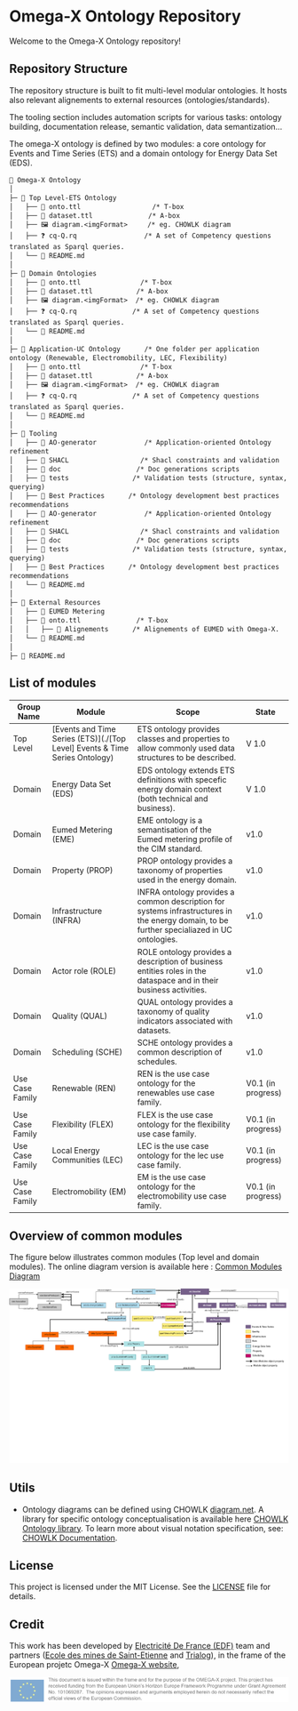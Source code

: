 # Omega-X Ontology Repository

Welcome to the Omega-X Ontology repository! 

## Repository Structure

The repository structure is built to fit multi-level modular ontologies.
It hosts also relevant alignements to external resources (ontologies/standards). 

The tooling section includes automation scripts for various tasks: ontology building, documentation release, semantic validation, data semantization...

The omega-X ontology is defined by two modules: a core ontology for Events and Time Series (ETS) and a domain ontology for Energy Data Set (EDS). 

```
📂 Omega-X Ontology 
│
├─ 📁 Top Level-ETS Ontology
│   ├── 📄 onto.ttl                  /* T-box
│   ├── 📄 dataset.ttl              /* A-box
│   ├── 🖼️ diagram.<imgFormat>     /* eg. CHOWLK diagram
│   ├── ❓ cq-Q.rq                 /* A set of Competency questions translated as Sparql queries.
│   └── 📄 README.md
│
├─ 📁 Domain Ontologies
│   ├── 📄 onto.ttl               /* T-box
│   ├── 📄 dataset.ttl           /* A-box
│   ├── 🖼️ diagram.<imgFormat>  /* eg. CHOWLK diagram
│   ├── ❓ cq-Q.rq              /* A set of Competency questions translated as Sparql queries.
│   └── 📄 README.md
│
├─ 📁 Application-UC Ontology      /* One folder per application ontology (Renewable, Electromobility, LEC, Flexibility)
│   ├── 📄 onto.ttl               /* T-box
│   ├── 📄 dataset.ttl           /* A-box
│   ├── 🖼️ diagram.<imgFormat>  /* eg. CHOWLK diagram
│   ├── ❓ cq-Q.rq              /* A set of Competency questions translated as Sparql queries.
│   └── 📄 README.md
│
├─ 📁 Tooling
│   ├── 📁 AO-generator            /* Application-oriented Ontology refinement 
│   ├── 📁 SHACL                  /* Shacl constraints and validation 
│   ├── 📁 doc                   /* Doc generations scripts
│   ├── 📁 tests                /* Validation tests (structure, syntax, querying) 
│   ├── 📁 Best Practices      /* Ontology development best practices recommendations 
│   ├── 📁 AO-generator            /* Application-oriented Ontology refinement 
│   ├── 📁 SHACL                  /* Shacl constraints and validation 
│   ├── 📁 doc                   /* Doc generations scripts
│   ├── 📁 tests                /* Validation tests (structure, syntax, querying) 
│   ├── 📁 Best Practices      /* Ontology development best practices recommendations 
│   └── 📄 README.md
│
├─ 📁 External Resources
│   ├── 📁 EUMED Metering
│   ├── 📄 onto.ttl              /* T-box
│   │   ├── 📁 Alignements      /* Alignements of EUMED with Omega-X.
│   └── 📄 README.md
│
├─ 📄 README.md
```

## List of modules 
Group Name| Module | Scope |State
|---|---|---|---|
|Top Level | [Events and Time Series (ETS)](./[Top Level] Events & Time Series Ontology) | ETS ontology provides classes and properties to allow commonly used data structures to be described. | V 1.0
|Domain | Energy Data Set (EDS) | EDS ontology extends ETS definitions with specefic energy domain context (both technical and business). | V 1.0
|Domain | Eumed Metering (EME) | EME ontology is a semantisation of the Eumed metering profile of the CIM standard. | v1.0
|Domain | Property (PROP) | PROP ontology provides a taxonomy of properties used in the energy domain. | v1.0
|Domain | Infrastructure (INFRA) | INFRA ontology provides a common description for systems infrastructures in the energy domain, to be further specialiazed in UC ontologies. | v1.0
|Domain | Actor role (ROLE) | ROLE ontology provides a description of business entities roles in the dataspace and in their business activities. | v1.0
|Domain | Quality (QUAL) | QUAL ontology provides a taxonomy of quality indicators associated with datasets. | v1.0
|Domain | Scheduling (SCHE) | SCHE ontology provides a common description of schedules. | v1.0
|Use Case Family | Renewable (REN) | REN is the use case ontology for the renewables use case family. | V0.1 (in progress)
|Use Case Family | Flexibility (FLEX) | FLEX is the use case ontology for the flexibility use case family. | V0.1 (in progress)
|Use Case Family | Local Energy Communities (LEC) | LEC is the use case ontology for the lec use case family. | V0.1 (in progress)
|Use Case Family | Electromobility (EM) | EM is the use case ontology for the electromobility use case family. | V0.1 (in progress)

## Overview of common modules

The figure below illustrates common modules (Top level and domain modules). The online diagram version is available here : 
[Common Modules Diagram](https://app.diagrams.net/#G1q05sxDvyCEwQj_UCIHW11u9iUm4L0wDy#%7B%22pageId%22%3A%22oPHg0NIDeMugmmmMHvXY%22%7D)


![Common Modules](./CommonModules.png)

## Utils

- Ontology diagrams can be defined using CHOWLK [diagram.net](https://app.diagrams.net/). A library for specific ontology conceptualisation is available here [CHOWLK Ontology library](https://chowlk.linkeddata.es/). To learn more about visual notation specification, see: [CHOWLK Documentation](https://chowlk.linkeddata.es/notation.html). 

## License

This project is licensed under the MIT License. See the [LICENSE](./LICENSE) file for details.

## Credit
This work has been developed by [Electricité De France (EDF)](https://www.edf.fr/) team and partners ([Ecole des mines de Saint-Etienne](https://www.mines-stetienne.fr/) and [Trialog](https://www.trialog.com/fr/accueil/)), in the frame of the European projetc Omega-X [Omega-X website](https://omega-x.eu/), 

![Europe](EU.png)
